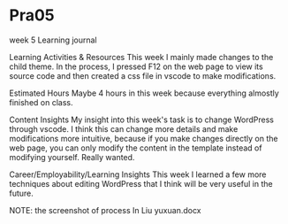 # Pra05
week 5 Learning journal

Learning Activities & Resources 
This week I mainly made changes to the child theme. In the process, I pressed F12 on the web page to view its source code and then created a css file in vscode to make modifications.

Estimated Hours Maybe 4 hours in this week because everything almostly finished on class.

Content Insights 
My insight into this week's task is to change WordPress through vscode. I think this can change more details and make modifications more intuitive, because if you make changes directly on the web page, you can only modify the content in the template instead of modifying yourself. Really wanted.

Career/Employability/Learning Insights
This week I learned a few more techniques about editing WordPress that I think will be very useful in the future.

NOTE: the screenshot of process In Liu yuxuan.docx

